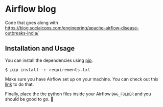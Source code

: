 # Airflow blog
Code that goes along with https://blog.socialcops.com/engineering/apache-airflow-disease-outbreaks-india/


## Installation and Usage
You can install the dependencies using [pip](https://pypi.org/project/pip/).
<pre>
$ pip install -r requirements.txt
</pre>

Make sure you have Airflow set up on your machine. You can check out this [link](http://site.clairvoyantsoft.com/installing-and-configuring-apache-airflow/) to do that.

Finally, place the the python files inside your Airflow `DAG_FOLDER` and you should be good to go. :cake:

